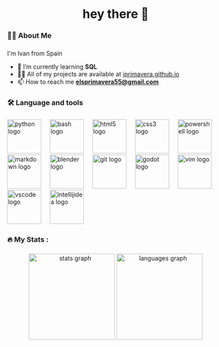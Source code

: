<h1 align="center">hey there 👋</h1>

###

<h3 align="left">👨‍💻  About Me</h3>

###

I'm Ivan from Spain
- 🌱 I’m currently learning **SQL**
- 👨‍💻 All of my projects are available at [iprimavera.github.io](https://iprimavera.github.io)
- 📫 How to reach me **elsprimavera55@gmail.com**

###

<h3 align="left">🛠 Language and tools</h3>

###

<div align="left">
  <img src="https://skillicons.dev/icons?i=py" height="79" alt="python logo"  />
  <img width="12" />
  <img src="https://skillicons.dev/icons?i=bash" height="79" alt="bash logo"  />
  <img width="12" />
  <img src="https://skillicons.dev/icons?i=html" height="79" alt="html5 logo"  />
  <img width="12" />
  <img src="https://skillicons.dev/icons?i=css" height="79" alt="css3 logo"  />
  <img width="12" />
  <img src="https://skillicons.dev/icons?i=powershell" height="79" alt="powershell logo"  />
  <img width="12" />
  <img src="https://skillicons.dev/icons?i=md" height="79" alt="markdown logo"  />
  <img width="12" />
  <img src="https://skillicons.dev/icons?i=blender" height="79" alt="blender logo"  />
  <img width="12" />
  <img src="https://skillicons.dev/icons?i=git" height="79" alt="git logo"  />
  <img width="12" />
  <img src="https://skillicons.dev/icons?i=godot" height="79" alt="godot logo"  />
  <img width="12" />
  <img src="https://skillicons.dev/icons?i=vim" height="79" alt="vim logo"  />
  <img width="12" />
  <img src="https://skillicons.dev/icons?i=vscode" height="79" alt="vscode logo"  />
  <img width="12" />
  <img src="https://skillicons.dev/icons?i=idea" height="79" alt="intellijidea logo"  />
</div>

###

<h3 align="left">🔥   My Stats :</h3>

###

<div align="center">
  <img src="https://github-readme-stats.vercel.app/api?username=iprimavera&hide_title=false&hide_rank=true&show_icons=true&include_all_commits=true&count_private=true&disable_animations=false&theme=dracula&locale=en&hide_border=false&order=1" height="200" alt="stats graph"  />
  <img src="https://github-readme-stats.vercel.app/api/top-langs?username=iprimavera&locale=en&hide_title=false&layout=compact&card_width=320&langs_count=5&theme=dracula&hide_border=false&order=2" height="200" alt="languages graph"  />
</div>

###
